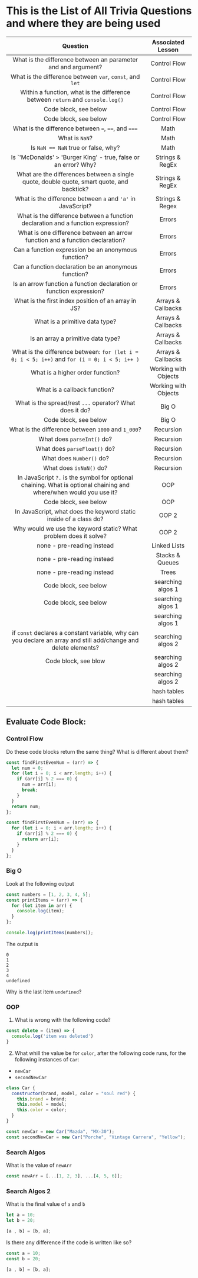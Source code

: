 # This is the List of All Trivia Questions and where they are being used

|                                                      Question                                                      |  Associated Lesson   |
| :----------------------------------------------------------------------------------------------------------------: | :------------------: |
|                           What is the difference between an parameter and and argument?                            |     Control Flow     |
|                              What is the difference between `var`, `const`, and `let`                              |     Control Flow     |
|                   Within a function, what is the difference between `return` and `console.log()`                   |     Control Flow     |
|                                               Code block, see below                                                |     Control Flow     |
|                                               Code block, see below                                                |     Control Flow     |
|                                What is the difference between `=`, `==`, and `===`                                 |         Math         |
|                                                   What is `NaN`?                                                   |         Math         |
|                                        Is `NaN == NaN` true or false, why?                                         |         Math         |
|                          Is `'McDonalds' > 'Burger King' - true, false or an error? Why?                           |   Strings & RegEx    |
|             What are the differences between a single quote, double quote, smart quote, and backtick?              |   Strings & RegEx    |
|                              What is the difference between `a` and `'a'` in JavaScript?                               |   Strings & Regex    |
|                  What is the difference between a function declaration and a function expression?                  |        Errors        |
|                    What is one difference between an arrow function and a function declaration?                    |        Errors        |
|                                Can a function expression be an anonymous function?                                 |        Errors        |
|                                Can a function declaration be an anonymous function?                                |        Errors        |
|                        Is an arrow function a function declaration or function expression?                         |        Errors        |
|                                What is the first index position of an array in JS?                                 |  Arrays & Callbacks  |
|                                           What is a primitive data type?                                           |  Arrays & Callbacks  |
|                                         Is an array a primitive data type?                                         |  Arrays & Callbacks  |
|            What is the difference between: `for (let i = 0; i < 5; i++)` and `for (i = 0; i < 5; i++ )`            |  Arrays & Callbacks  |
|                                          What is a higher order function?                                          | Working with Objects |
|                                            What is a callback function?                                            | Working with Objects |
|                              What is the spread/rest `...` operator? What does it do?                              |        Big O         |
|                                               Code block, see below                                                |        Big O         |
|                                 What is the difference between `1000` and `1_000`?                                 |      Recursion       |
|                                             What does `parseInt()` do?                                             |      Recursion       |
|                                            What does `parseFloat()` do?                                            |      Recursion       |
|                                              What does `Number()` do?                                              |      Recursion       |
|                                              What does `isNaN()` do?                                               |      Recursion       |
| In JavaScript `?.` is the symbol for optional chaining. What is optional chaining and where/when would you use it? |         OOP          |
|                                               Code block, see below                                                |         OOP          |
|                         In JavaScript, what does the keyword static inside of a class do?                          |        OOP 2         |
|                          Why would we use the keyword static? What problem does it solve?                          |        OOP 2         |
|                                             none - pre-reading instead                                             |     Linked Lists     |
|                                             none - pre-reading instead                                             |   Stacks & Queues    |
|                                             none - pre-reading instead                                             |        Trees         |
|                                               Code block, see below                                                |  searching algos 1   |
|                                               Code block, see below                                                |  searching algos 1   |
|                                                                                                                    |  searching algos 1   |
|  if `const` declares a constant variable, why can you declare an array and still add/change and delete elements?   |  searching algos 2   |
|                                                     Code block, see blow                                           |  searching algos 2   |
|                                                                                                                    |  searching algos 2   |
|                                                                                                                    |     hash tables      |
|                                                                                                                    |     hash tables      |

## Evaluate Code Block:

### Control Flow

Do these code blocks return the same thing? What is different about them?

```js
const findFirstEvenNum = (arr) => {
  let num = 0;
  for (let i = 0; i < arr.length; i++) {
    if (arr[i] % 2 === 0) {
      num = arr[i];
      break;
    }
  }
  return num;
};
```

```js
const findFirstEvenNum = (arr) => {
  for (let i = 0; i < arr.length; i++) {
    if (arr[i] % 2 === 0) {
      return arr[i];
    }
  }
};
```

### Big O

Look at the following output

```js
const numbers = [1, 2, 3, 4, 5];
const printItems = (arr) => {
  for (let item in arr) {
    console.log(item);
  }
};

console.log(printItems(numbers));
```

The output is

```
0
1
2
3
4
undefined
```

Why is the last item `undefined`?


### OOP

1. What is wrong with the following code?

```js
const delete = (item) => {
  console.log('item was deleted')
}
```

2. What whill the value be for `color`, after the following code runs, for the following instances of `Car`:
  - `newCar` 
  - `secondNewCar`

```js
class Car {
  constructor(brand, model, color = "soul red") {
    this.brand = brand;
    this.model = model;
    this.color = color;
  }
}

const newCar = new Car("Mazda", "MX-30");
const secondNewCar = new Car("Porche", "Vintage Carrera", "Yellow");
```

### Search Algos

What is the value of `newArr`

```js
const newArr = [...[1, 2, 3], ...[4, 5, 6]];
```

### Search Algos 2

What is the final value of `a` and `b`

```js
let a = 10;
let b = 20;

[a , b] = [b, a];

```

Is there any difference if the code is written like so?
```js
const a = 10;
const b = 20;

[a , b] = [b, a];

```



